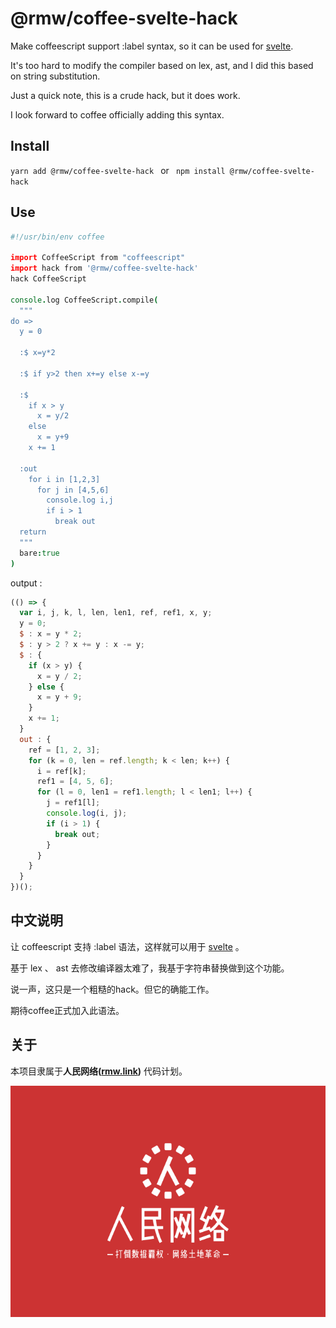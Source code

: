 <!-- 本文件由 ./readme.make.md 自动生成，请不要直接修改此文件 -->

# @rmw/coffee-svelte-hack

Make coffeescript support :label syntax, so it can be used for [svelte](https://svelte.dev).

It's too hard to modify the compiler based on lex, ast, and I did this based on string substitution.

Just a quick note, this is a crude hack, but it does work.

I look forward to coffee officially adding this syntax.

##  Install

```yarn add @rmw/coffee-svelte-hack ``` or ``` npm install @rmw/coffee-svelte-hack```

## Use

```coffee
#!/usr/bin/env coffee

import CoffeeScript from "coffeescript"
import hack from '@rmw/coffee-svelte-hack'
hack CoffeeScript

console.log CoffeeScript.compile(
  """
do =>
  y = 0

  :$ x=y*2

  :$ if y>2 then x+=y else x-=y

  :$
    if x > y
      x = y/2
    else
      x = y+9
    x += 1

  :out
    for i in [1,2,3]
      for j in [4,5,6]
        console.log i,j
        if i > 1
          break out
  return
  """
  bare:true
)
```

output :

```js
(() => {
  var i, j, k, l, len, len1, ref, ref1, x, y;
  y = 0;
  $ : x = y * 2;
  $ : y > 2 ? x += y : x -= y;
  $ : {
    if (x > y) {
      x = y / 2;
    } else {
      x = y + 9;
    }
    x += 1;
  }
  out : {
    ref = [1, 2, 3];
    for (k = 0, len = ref.length; k < len; k++) {
      i = ref[k];
      ref1 = [4, 5, 6];
      for (l = 0, len1 = ref1.length; l < len1; l++) {
        j = ref1[l];
        console.log(i, j);
        if (i > 1) {
          break out;
        }
      }
    }
  }
})();
```


## 中文说明

让 coffeescript 支持 :label 语法，这样就可以用于 [svelte](https://svelte.dev) 。

基于 lex 、 ast 去修改编译器太难了，我基于字符串替换做到这个功能。

说一声，这只是一个粗糙的hack。但它的确能工作。

期待coffee正式加入此语法。

## 关于

本项目隶属于**人民网络([rmw.link](//rmw.link))** 代码计划。

![人民网络](https://raw.githubusercontent.com/rmw-link/logo/master/rmw.red.bg.svg)